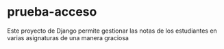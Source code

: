 # prueba-acceso
Este proyecto de Django permite gestionar las notas de los estudiantes en varias asignaturas de una manera graciosa
